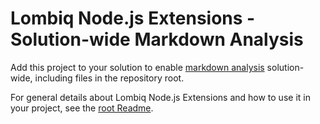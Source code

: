 # Lombiq Node.js Extensions - Solution-wide Markdown Analysis

Add this project to your solution to enable [markdown analysis](../Lombiq.NodeJs.Extensions/Docs/Markdown.md) solution-wide, including files in the repository root.

For general details about Lombiq Node.js Extensions and how to use it in your project, see the [root Readme](../Readme.md).
